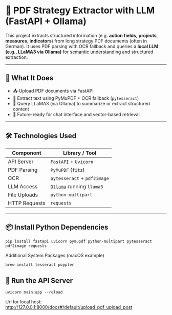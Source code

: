 # 📄 PDF Strategy Extractor with LLM (FastAPI + Ollama)

This project extracts structured information (e.g. **action fields**, **projects**, **measures**, **indicators**) from long strategy PDF documents (often in German). It uses PDF parsing with OCR fallback and queries a **local LLM (e.g., LLaMA3 via Ollama)** for semantic understanding and structured extraction.

---

## 🚀 What It Does

- 📤 Upload PDF documents via FastAPI
- 🧾 Extract text using PyMuPDF + OCR fallback (`pytesseract`)
- 🧠 Query LLaMA3 (via Ollama) to summarize or extract structured content
- 💬 Future-ready for chat interface and vector-based retrieval

---

## 🛠️ Technologies Used

| Component      | Library / Tool           |
|----------------|---------------------------|
| API Server     | `FastAPI` + `Uvicorn`     |
| PDF Parsing    | `PyMuPDF` (`fitz`)        |
| OCR            | `pytesseract` + `pdf2image` |
| LLM Access     | [`Ollama`](https://ollama.com) running `llama3` |
| File Uploads   | `python-multipart`        |
| HTTP Requests  | `requests`                |

---

## 📦 Install Python Dependencies

```
pip install fastapi uvicorn pymupdf python-multipart pytesseract pdf2image requests
```
Additional System Packages (macOS example)
```
brew install tesseract poppler
```

## 🚦 Run the API Server
```
uvicorn main:app --reload
```
Url for local host: http://127.0.0.1:8000/docs#/default/upload_pdf_upload_post